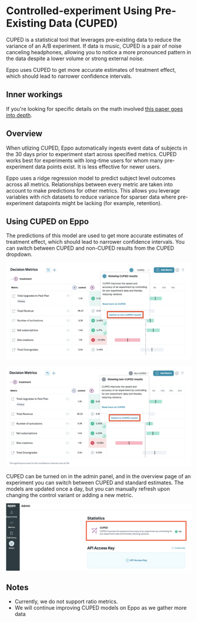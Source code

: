 # Controlled-experiment Using Pre-Existing Data (CUPED)
CUPED is a statistical tool that leverages pre-existing data to reduce the variance of an A/B experiment. If data is music, CUPED is a pair of noise canceling headphones, allowing you to notice a more pronounced pattern in the data despite a lower volume or strong external noise.

Eppo uses CUPED to get more accurate estimates of treatment effect, which should lead to narrower confidence intervals.

## Inner workings
If you're looking for specific details on the math involved [this paper goes into depth](http://robotics.stanford.edu/~ronnyk/2013-02CUPEDImprovingSensitivityOfControlledExperiments.pdf).

## Overview
When utlizing CUPED, Eppo automatically ingests event data of subjects in the 30 days prior to experiment start across specified metrics. CUPED works best for experiments with long-time users for whom many pre-experiment data points exist. It is less effective for newer users.

Eppo uses a ridge regression model to predict subject level outcomes across all metrics. Relationships between every metric are taken into account to make predictions for other metrics. This allows you leverage variables with rich datasets to reduce variance for sparser data where pre-experiment datapoints might be lacking (for example, retention).

## Using CUPED on Eppo

The predictions of this model are used to get more accurate estimates of treatment effect, which should lead to narrower confidence intervals. You can switch between CUPED and non-CUPED results from the CUPED dropdown.

![Switch to non CUPED](../../static/img/measuring-experiments/cuped-switch-to-non-cuped.png)

![Switch to CUPED](../../static/img/measuring-experiments/cuped-switch-to-cuped.png)

CUPED can be turned on in the admin panel, and in the overview page of an experiment you can switch between CUPED and standard estimates. The models are updated once a day, but you can manually refresh upon changing the control variant or adding a new metric.

![Turn CUPED on](../../static/img/measuring-experiments/cuped-turn-on-cuped.png)

## Notes
  - Currently, we do not support ratio metrics.
  - We will continue improving CUPED models on Eppo as we gather more data
